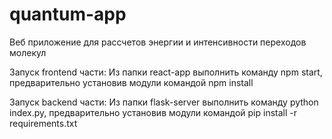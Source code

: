 ﻿# quantum-app
Веб приложение для рассчетов энергии и интенсивности переходов молекул

Запуск frontend части:
Из папки react-app выполнить команду npm start, предварительно установив модули командой npm install

Запуск backend части:
Из папки flask-server выполнить команду python index.py, предварительно установив модули командой pip install -r requirements.txt
